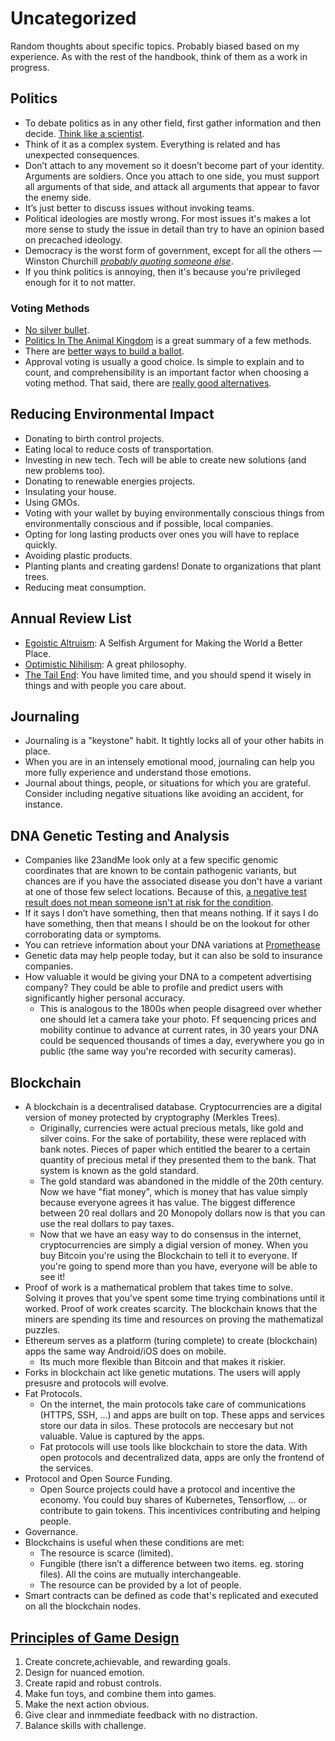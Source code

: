# Uncategorized

Random thoughts about specific topics. Probably biased based on my experience. As with the rest of the handbook, think of them as a work in progress.

## Politics

- To debate politics as in any other field, first gather information and then decide. [Think like a scientist](https://waitbutwhy.com/2019/09/thinking-ladder.html).
- Think of it as a complex system. Everything is related and has unexpected consequences.
- Don’t attach to any movement so it doesn’t become part of your identity. Arguments are soldiers. Once you attach to one side, you must support all arguments of that side, and attack all arguments that appear to favor the enemy side.
- It’s just better to discuss issues without invoking teams.
- Political ideologies are mostly wrong. For most issues it's makes a lot more sense to study the issue in detail than try to have an opinion based on precached ideology.
- Democracy is the worst form of government, except for all the others — Winston Churchill [_probably quoting someone else_](https://richardlangworth.com/worst-form-of-government).
- If you think politics is annoying, then it's because you're privileged enough for it to not matter.

### Voting Methods

- [No silver bullet](https://en.wikipedia.org/wiki/Arrow%27s_impossibility_theorem).
- [Politics In The Animal Kingdom](http://www.cgpgrey.com/politics-in-the-animal-kingdom/) is a great summary of a few methods.
- There are [better ways to build a ballot](https://ncase.me/ballot/).
- Approval voting is usually a good choice. Is simple to explain and to count, and comprehensibility is an important factor when choosing a voting method. That said, there are [really good alternatives](https://electionscience.github.io/vse-sim/VSEbasic/).

## Reducing Environmental Impact

- Donating to birth control projects.
- Eating local to reduce costs of transportation.
- Investing in new tech. Tech will be able to create new solutions (and new problems too).
- Donating to renewable energies projects.
- Insulating your house.
- Using GMOs.
- Voting with your wallet by buying environmentally conscious things from environmentally conscious and if possible, local companies.
- Opting for long lasting products over ones you will have to replace quickly.
- Avoiding plastic products.
- Planting plants and creating gardens! Donate to organizations that plant trees.
- Reducing meat consumption.

## Annual Review List

- [Egoistic Altruism](https://youtu.be/rvskMHn0sqQ): A Selfish Argument for Making the World a Better Place.
- [Optimistic Nihilism](https://youtu.be/MBRqu0YOH14): A great philosophy.
- [The Tail End](https://waitbutwhy.com/2015/12/the-tail-end.html): You have limited time, and you should spend it wisely in things and with people you care about.

## Journaling

- Journaling is a "keystone" habit. It tightly locks all of your other habits in place.
- When you are in an intensely emotional mood, journaling can help you more fully experience and understand those emotions.
- Journal about things, people, or situations for which you are grateful. Consider including negative situations like avoiding an accident, for instance.

## DNA Genetic Testing and Analysis

- Companies like 23andMe look only at a few specific genomic coordinates that are known to be contain pathogenic variants, but chances are if you have the associated disease you don't have a variant at one of those few select locations. Because of this, [a negative test result does not mean someone isn't at risk for the condition](https://www.nytimes.com/interactive/2019/02/01/opinion/23andme-cancer-dna-test-brca.html).
- If it says I don’t have something, then that means nothing. If it says I do have something, then that means I should be on the lookout for other corroborating data or symptoms.
- You can retrieve information about your DNA variations at [Promethease](https://promethease.com/)
- Genetic data may help people today, but it can also be sold to insurance companies.
- How valuable it would be giving your DNA to a competent advertising company? They could be able to profile and predict users with significantly higher personal accuracy.
  - This is analogous to the 1800s when people disagreed over whether one should let a camera take your photo. Ff sequencing prices and mobility continue to advance at current rates, in 30 years your DNA could be sequenced thousands of times a day, everywhere you go in public (the same way you're recorded with security cameras).

## Blockchain

- A blockchain is a decentralised database. Cryptocurrencies are a digital version of money protected by cryptography (Merkles Trees).
  - Originally, currencies were actual precious metals, like gold and silver coins. For the sake of portability, these were replaced with bank notes. Pieces of paper which entitled the bearer to a certain quantity of precious metal if they presented them to the bank. That system is known as the gold standard.
  - The gold standard was abandoned in the middle of the 20th century. Now we have "fiat money", which is money that has value simply because everyone agrees it has value. The biggest difference between 20 real dollars and 20 Monopoly dollars now is that you can use the real dollars to pay taxes.
  - Now that we have an easy way to do consensus in the internet, cryptocurrencies are simply a digial version of money. When you buy Bitcoin you're using the Blockchain to tell it to everyone. If you're going to spend more than you have, everyone will be able to see it!
- Proof of work is a mathematical problem that takes time to solve. Solving it proves that you've spent some time trying combinations until it worked. Proof of work creates scarcity. The blockchain knows that the miners are spending its time and resources on proving the mathematizal puzzles.
- Ethereum serves as a platform (turing complete) to create (blockchain) apps the same way Android/iOS does on mobile.
  - Its much more flexible than Bitcoin and that makes it riskier.
- Forks in blockchain act like genetic mutations. The users will apply presusre and protocols will evolve.
- Fat Protocols.
  - On the internet, the main protocols take care of communications (HTTPS, SSH, ...) and apps are built on top. These apps and services store our data in silos. These protocols are neccesary but not valuable. Value is captured by the apps.
  - Fat protocols will use tools like blockchain to store the data. With open protocols and decentralized data, apps are only the frontend of the services.
- Protocol and Open Source Funding.
  - Open Source projects could have a protocol and incentive the economy. You could buy shares of Kubernetes, Tensorflow, ... or contribute to gain tokens. This incentivices contributing and helping people.
- Governance.
- Blockchains is useful when these conditions are met:
  - The resource is scarce (limited).
  - Fungible (there isn’t a difference between two items. eg. storing files). All the coins are mutually interchangeable.
  - The resource can be provided by a lot of people.
- Smart contracts can be defined as code that's replicated and executed on all the blockchain nodes.

## [Principles of Game Design](https://youtu.be/zaxAdRlyZQ8)

1. Create concrete,achievable, and rewarding goals.
1. Design for nuanced emotion.
1. Create rapid and robust controls.
1. Make fun toys, and combine them into games.
1. Make the next action obvious.
1. Give clear and inmmediate feedback with no distraction.
1. Balance skills with challenge.
